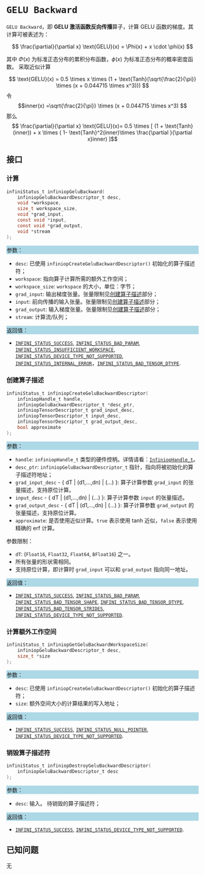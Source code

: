 # `GELU Backward`

`GELU Backward`，即 **GELU 激活函数反向传播**算子，计算 GELU 函数的梯度。其计算可被表述为：

$$ \frac{\partial}{\partial x} \text{GELU}(x) = \Phi(x) + x \cdot \phi(x) $$

其中 $\Phi(x)$ 为标准正态分布的累积分布函数，$\phi(x)$ 为标准正态分布的概率密度函数。
采取近似计算

$$ \text{GELU}(x) = 0.5 \times x \times (1 + \text{Tanh}(\sqrt{\frac{2}{\pi}} \times (x + 0.044715 \times x^3))) $$
令
$$inner(x) =\sqrt{\frac{2}{\pi}} \times (x + 0.044715 \times x^3) $$
那么
$$ \frac{\partial}{\partial x} \text{GELU}(x)= 0.5 \times [ (1 + \text{Tanh}(inner)) + x \times ( 1- \text{Tanh}^2(inner)\times \frac{\partial }{\partial x}inner) ]$$

## 接口

### 计算

```c
infiniStatus_t infiniopGeluBackward(
    infiniopGeluBackwardDescriptor_t desc,
    void *workspace,
    size_t workspace_size,
    void *grad_input,
    const void *input,
    const void *grad_output,
    void *stream
);
```

<div style="background-color: lightblue; padding: 1px;"> 参数： </div>

- `desc`:
  已使用 `infiniopCreateGeluBackwardDescriptor()` 初始化的算子描述符；
- `workspace`:
  指向算子计算所需的额外工作空间；
- `workspace_size`:
  `workspace` 的大小，单位：字节；
- `grad_input`:
  输出梯度张量。张量限制见[创建算子描述](#创建算子描述)部分；
- `input`:
  前向传播的输入张量。张量限制见[创建算子描述](#创建算子描述)部分；
- `grad_output`:
  输入梯度张量。张量限制见[创建算子描述](#创建算子描述)部分；
- `stream`:
  计算流/队列；

<div style="background-color: lightblue; padding: 1px;"> 返回值：</div>

- [`INFINI_STATUS_SUCCESS`], [`INFINI_STATUS_BAD_PARAM`], [`INFINI_STATUS_INSUFFICIENT_WORKSPACE`], [`INFINI_STATUS_DEVICE_TYPE_NOT_SUPPORTED`], [`INFINI_STATUS_INTERNAL_ERROR`]，[`INFINI_STATUS_BAD_TENSOR_DTYPE`].

### 创建算子描述

```c
infiniStatus_t infiniopCreateGeluBackwardDescriptor(
    infiniopHandle_t handle,
    infiniopGeluBackwardDescriptor_t *desc_ptr,
    infiniopTensorDescriptor_t grad_input_desc,
    infiniopTensorDescriptor_t input_desc,
    infiniopTensorDescriptor_t grad_output_desc,
    bool approximate
);
```

<div style="background-color: lightblue; padding: 1px;"> 参数：</div>

- `handle`:
  `infiniopHandle_t` 类型的硬件控柄。详情请看：[`InfiniopHandle_t`]。
- `desc_ptr`:
  `infiniopGeluBackwardDescriptor_t` 指针，指向将被初始化的算子描述符地址；
- `grad_input_desc` - { dT | (d1,...,dn) | (...) }:
  算子计算参数 `grad_input` 的张量描述，支持原位计算。
- `input_desc` - { dT | (d1,...,dn) | (...) }:
  算子计算参数 `input` 的张量描述。
- `grad_output_desc` - { dT | (d1,...,dn) | (...) }:
  算子计算参数 `grad_output` 的张量描述，支持原位计算。
- `approximate`:
  是否使用近似计算。`true` 表示使用 tanh 近似，`false` 表示使用精确的 erf 计算。

参数限制：

- `dT`:  (`Float16`, `Float32`, `Float64`, `BFloat16`) 之一。
- 所有张量的形状需相同。
- 支持原位计算，即计算时 `grad_input` 可以和 `grad_output` 指向同一地址。

<div style="background-color: lightblue; padding: 1px;"> 返回值：</div>

- [`INFINI_STATUS_SUCCESS`], [`INFINI_STATUS_BAD_PARAM`], [`INFINI_STATUS_BAD_TENSOR_SHAPE`], [`INFINI_STATUS_BAD_TENSOR_DTYPE`], [`INFINI_STATUS_BAD_TENSOR_STRIDES`], [`INFINI_STATUS_DEVICE_TYPE_NOT_SUPPORTED`].

### 计算额外工作空间

```c
infiniStatus_t infiniopGetGeluBackwardWorkspaceSize(
    infiniopGeluBackwardDescriptor_t desc,
    size_t *size
);
```

<div style="background-color: lightblue; padding: 1px;"> 参数：</div>

- `desc`:
  已使用 `infiniopCreateGeluBackwardDescriptor()` 初始化的算子描述符；
- `size`:
  额外空间大小的计算结果的写入地址；

<div style="background-color: lightblue; padding: 1px;"> 返回值：</div>

- [`INFINI_STATUS_SUCCESS`], [`INFINI_STATUS_NULL_POINTER`], [`INFINI_STATUS_DEVICE_TYPE_NOT_SUPPORTED`].

### 销毁算子描述符

```c
infiniStatus_t infiniopDestroyGeluBackwardDescriptor(
    infiniopGeluBackwardDescriptor_t desc
);
```

<div style="background-color: lightblue; padding: 1px;"> 参数： </div>

- `desc`:
  输入。 待销毁的算子描述符；

<div style="background-color: lightblue; padding: 1px;"> 返回值： </div>

- [`INFINI_STATUS_SUCCESS`], [`INFINI_STATUS_DEVICE_TYPE_NOT_SUPPORTED`].

## 已知问题

无

<!-- 链接 -->
[`InfiniopHandle_t`]: /infiniop/handle/README.md

[`INFINI_STATUS_SUCCESS`]: /common/status/README.md#INFINI_STATUS_SUCCESS
[`INFINI_STATUS_BAD_PARAM`]: /common/status/README.md#INFINI_STATUS_BAD_PARAM
[`INFINI_STATUS_INSUFFICIENT_WORKSPACE`]: /common/status/README.md#INFINI_STATUS_INSUFFICIENT_WORKSPACE
[`INFINI_STATUS_DEVICE_TYPE_NOT_SUPPORTED`]: /common/status/README.md#INFINI_STATUS_DEVICE_TYPE_NOT_SUPPORTED
[`INFINI_STATUS_INTERNAL_ERROR`]: /common/status/README.md#INFINI_STATUS_INTERNAL_ERROR
[`INFINI_STATUS_NULL_POINTER`]: /common/status/README.md#INFINI_STATUS_NULL_POINTER
[`INFINI_STATUS_BAD_TENSOR_SHAPE`]: /common/status/README.md#INFINI_STATUS_BAD_TENSOR_SHAPE
[`INFINI_STATUS_BAD_TENSOR_DTYPE`]: /common/status/README.md#INFINI_STATUS_BAD_TENSOR_DTYPE
[`INFINI_STATUS_BAD_TENSOR_STRIDES`]: /common/status/README.md#INFINI_STATUS_BAD_TENSOR_STRIDES
